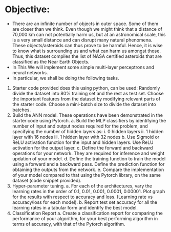 # Objective:
- There are an infinite number of objects in outer space. Some of them are closer than we think.
Even though we might think that a distance of 70,000 km can not potentially harm us, but at an
astronomical scale, this is a very small distance and can disrupt many natural phenomena. These
objects/asteroids can thus prove to be harmful. Hence, it is wise to know what is surrounding us
and what can harm us amongst those. Thus, this dataset compiles the list of NASA certified
asteroids that are classified as the Near Earth Objects.
- In This We will implement some simple multi-layer perceptrons and neural networks.
- In particular, we shall be doing the following tasks.

1. Starter code provided does this using python, can be used: Randomly divide the dataset
into 80% training set and the rest as test set. Choose the important features from the
dataset by modifying relevant parts of the starter code. Choose a mini-batch size to divide
the dataset into batches.
2. Build the ANN model. These operations have been demonstrated in the starter code using
Pytorch.
a. Build the MLP classifiers by identifying the number of input and output nodes
required for the problem, and specifying the number of hidden layers as:
i. 0 hidden layers
ii. 1 hidden layer with 16 nodes
iii. 1 hidden layer with 32 nodes
b. Use Sigmoid or ReLU activation function for the input and hidden layers. Use ReLU
activation for the output layer.
c. Define the forward and backward operations for your network. They are required
for inference and weight updation of your model.
d. Define the training function to train the model using a forward and a backward
pass. Define the prediction function for obtaining the outputs from the network.
e. Compare the implementation of your model compared to that using the Pytorch
library, on the same dataset (code snippet provided).
4. Hyper-parameter tuning.
a. For each of the architectures, vary the learning rates in the order of 0.1, 0.01,
0.001, 0.0001, 0.00001. Plot graph for the results with respect to accuracy and
loss. (Learning rate vs accuracy/loss for each model).
b. Report test set accuracy for all the learning rates in a tabular form and identify the
best model.
5. Classification Report
a. Create a classification report for comparing the performance of your algorithm, for
your best performing algorithm in terms of accuracy, with that of the Pytorch
algorithm.
